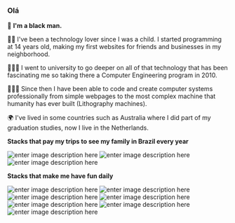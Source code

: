 ### Olá 

🖤 **I'm a black man.** 

👶🏾 I've been a technology lover since I was a child. I started programming at 14 years old, making my first websites for friends and businesses in my neighborhood. 

👨🏾‍🎓 I went to university to go deeper on all of that technology that has been fascinating me so taking there a Computer Engineering program in 2010.

👨🏾‍💻 Since then I have been able to code and create computer systems professionally from simple webpages to the most complex machine that humanity has ever built (Lithography machines). 

🌍 I've lived in some countries such as Australia where I did part of my graduation studies, now I live in the Netherlands.

**Stacks that pay my trips to see my family in Brazil every year**

![enter image description here](https://img.shields.io/badge/Python-3776AB?style=for-the-badge&logo=python&logoColor=white)  ![enter image description here](https://img.shields.io/badge/C-00599C?style=for-the-badge&logo=c&logoColor=white)  ![enter image description here](https://img.shields.io/badge/C++-00599C?style=for-the-badge&logo=c%2b%2b&logoColor=white)

**Stacks that make me have fun daily**

![enter image description here](https://img.shields.io/badge/JavaScript-323330?style=for-the-badge&logo=javascript&logoColor=F7DF1E) ![enter image description here](https://img.shields.io/badge/TypeScript-007ACC?style=for-the-badge&logo=typescript&logoColor=white) ![enter image description here](https://img.shields.io/badge/Node.js-43853D?style=for-the-badge&logo=node.js&logoColor=white)   ![enter image description here](https://img.shields.io/badge/Express.js-404D59?style=for-the-badge) ![enter image description here](https://img.shields.io/badge/Go-00ADD8?style=for-the-badge&logo=go&logoColor=white) ![enter image description here](https://img.shields.io/badge/React-20232A?style=for-the-badge&logo=react&logoColor=61DAFB) ![enter image description here](https://img.shields.io/badge/React_Native-20232A?style=for-the-badge&logo=react&logoColor=61DAFB)
